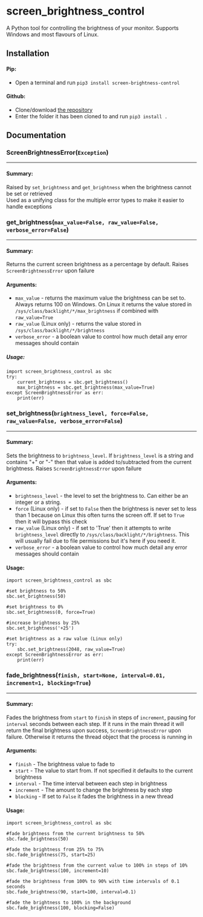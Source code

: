 # screen_brightness_control
A Python tool for controlling the brightness of your monitor. Supports Windows and most flavours of Linux.

## Installation
#### Pip:
* Open a terminal and run `pip3 install screen-brightness-control`

#### Github:
* Clone/download [the repository](https://github.com/Crozzers/screen_brightness_control)
* Enter the folder it has been cloned to and run `pip3 install .`
  

## Documentation
### ScreenBrightnessError(`Exception`)

***

#### Summary:
Raised by `set_brightness` and `get_brightness` when the brightness cannot be set or retrieved  
Used as a unifying class for the multiple error types to make it easier to handle exceptions

### get_brightness(`max_value=False, raw_value=False, verbose_error=False`)

***

#### Summary:
Returns the current screen brightness as a percentage by default.
Raises `ScreenBrightnessError` upon failure
#### Arguments:
* `max_value` - returns the maximum value the brightness can be set to. Always returns 100 on Windows. On Linux it returns the value stored in `/sys/class/backlight/*/max_brightness` if combined with `raw_value=True`
* `raw_value` (Linux only) - returns the value stored in `/sys/class/backlight/*/brightness`
* `verbose_error` - a boolean value to control how much detail any error messages should contain
##### Usage:
```
import screen_brightness_control as sbc
try:
    current_brightness = sbc.get_brightness()
    max_brightness = sbc.get_brightness(max_value=True)
except ScreenBrightnessError as err:
    print(err)
```  

### set_brightness(`brightness_level, force=False, raw_value=False, verbose_error=False`)

***

#### Summary: 
Sets the brightness to `brightness_level`. If `brightness_level` is a string and contains "+" or "-" then that value is added to/subtracted from the current brightness.
Raises `ScreenBrightnessError` upon failure
#### Arguments:
* `brightness_level` - the level to set the brightness to. Can either be an integer or a string.
* `force` (Linux only) - if set to `False` then the brightness is never set to less than 1 because on Linux this often turns the screen off. If set to `True` then it will bypass this check
* `raw_value` (Linux only) - if set to 'True' then it attempts to write `brightness_level` directly to `/sys/class/backlight/*/brightness`. This will usually fail due to file permissions but it's here if you need it.
* `verbose_error` - a boolean value to control how much detail any error messages should contain
#### Usage:
```
import screen_brightness_control as sbc

#set brightness to 50%
sbc.set_brightness(50)

#set brightness to 0%
sbc.set_brightness(0, force=True)

#increase brightness by 25%
sbc.set_brightness('+25')

#set brightness as a raw value (Linux only)
try:
    sbc.set_brightness(2048, raw_value=True)
except ScreenBrightnessError as err:
    print(err)
```  

### fade_brightness(`finish, start=None, interval=0.01, increment=1, blocking=True`)

***

#### Summary:
Fades the brightness from `start` to `finish` in steps of `increment`, pausing for `interval` seconds between each step.
If it runs in the main thread it will return the final brightness upon success, `ScreenBrightnessError` upon failure. Otherwise it returns the thread object that the process is running in
#### Arguments:
* `finish` - The brightness value to fade to
* `start` - The value to start from. If not specified it defaults to the current brightness
* `interval` - The time interval between each step in brightness
* `increment` - The amount to change the brightness by each step
* `blocking` - If set to `False` it fades the brightness in a new thread
#### Usage:
```
import screen_brightness_control as sbc

#fade brightness from the current brightness to 50%
sbc.fade_brightness(50)

#fade the brightness from 25% to 75%
sbc.fade_brightness(75, start=25)

#fade the brightness from the current value to 100% in steps of 10%
sbc.fade_brightness(100, increment=10)

#fade the brightness from 100% to 90% with time intervals of 0.1 seconds
sbc.fade_brightness(90, start=100, interval=0.1)

#fade the brightness to 100% in the background
sbc.fade_brightness(100, blocking=False)
```
